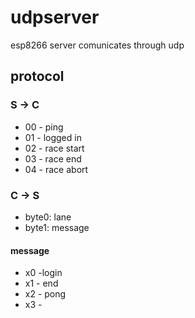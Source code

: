 # udpserver

esp8266 server comunicates through udp

## protocol

### S -> C

* 00 - ping
* 01 - logged in
* 02 - race start
* 03 - race end
* 04 - race abort

### C -> S

* byte0: lane
* byte1: message

#### message  

* x0 -login
* x1 - end
* x2 - pong
* x3 -
